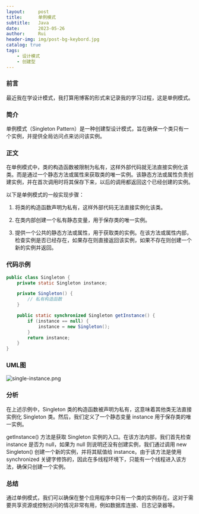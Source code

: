 ```yaml
---
layout:     post
title:      单例模式
subtitle:   Java
date:       2023-05-26
author:     Rui
header-img: img/post-bg-keybord.jpg
catalog: true
tags:
    - 设计模式
    - 创建型
---
```

### 前言
最近我在学设计模式，我打算用博客的形式来记录我的学习过程，这是单例模式。
### 简介
单例模式（Singleton Pattern）是一种创建型设计模式，旨在确保一个类只有一个实例，并提供全局访问点来访问该实例。
### 正文
在单例模式中，类的构造函数被限制为私有，这样外部代码就无法直接实例化该类。而是通过一个静态方法或属性来获取类的唯一实例。该静态方法或属性负责创建实例，并在首次调用时将其保存下来，以后的调用都返回这个已经创建的实例。

以下是单例模式的一般实现步骤：

1. 将类的构造函数声明为私有，这样外部代码无法直接实例化该类。

2. 在类内部创建一个私有静态变量，用于保存类的唯一实例。

3. 提供一个公共的静态方法或属性，用于获取类的实例。在该方法或属性内部，检查实例是否已经存在，如果存在则直接返回该实例，如果不存在则创建一个新的实例并返回。


### 代码示例
```java
public class Singleton {
    private static Singleton instance;

    private Singleton() {
        // 私有构造函数
    }

    public static synchronized Singleton getInstance() {
        if (instance == null) {
            instance = new Singleton();
        }
        return instance;
    }
}
```
### UML图
![single-instance.png](https://i.postimg.cc/RVQpg7c7/single-instance.png)

### 分析
在上述示例中，Singleton 类的构造函数被声明为私有，这意味着其他类无法直接实例化 Singleton 类。然后，我们定义了一个静态变量 instance 用于保存类的唯一实例。

getInstance() 方法是获取 Singleton 实例的入口。在该方法内部，我们首先检查 instance 是否为 null，如果为 null 则说明还没有创建实例，我们通过调用 new Singleton() 创建一个新的实例，并将其赋值给 instance。由于该方法是使用 synchronized 关键字修饰的，因此在多线程环境下，只能有一个线程进入该方法，确保只创建一个实例。
### 总结
通过单例模式，我们可以确保在整个应用程序中只有一个类的实例存在。这对于需要共享资源或控制访问的情况非常有用，例如数据库连接、日志记录器等。